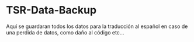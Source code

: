 # TSR-Data-Backup
Aquí se guardaran todos los datos para la traducción al español en caso de una perdida de datos, como daño al código etc...
